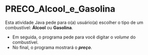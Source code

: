 # PRECO_Alcool_e_Gasolina
 Esta atividade Java pede para o(a) usuário(a) escolher o tipo de um combustível: **Álcool** ou **Gasolina**.
 - Em seguida, o programa pede para você digitar o _volume_ do combustível.
 - No final, o programa mostrará o *__preço__*.

